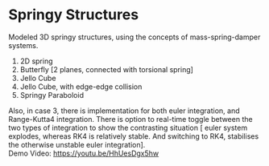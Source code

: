 # Springy Structures

Modeled 3D springy structures, using the concepts of mass-spring-damper systems.

1. 2D spring
2. Butterfly [2 planes, connected with torsional spring]
3. Jello Cube
4. Jello Cube, with edge-edge collision
5. Springy Paraboloid

Also, in case 3, there is implementation for both euler integration, and Range-Kutta4 integration. There is option to real-time toggle between the two types of integration to show the contrasting situation [ euler system explodes, whereas RK4 is relatively stable. And switching to RK4, stabilises the otherwise unstable euler integration].  
Demo Video: https://youtu.be/HhUesDgx5hw
